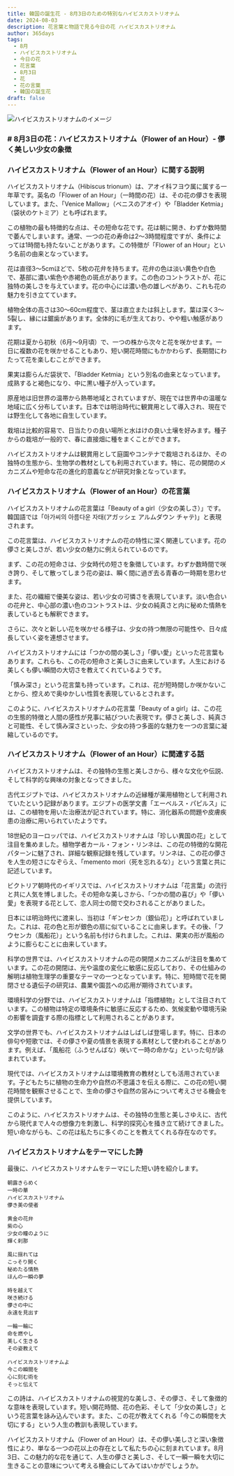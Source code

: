 ```yaml
---
title: 韓国の誕生花 - 8月3日のための特別なハイビスカストリオナム
date: 2024-08-03
description: 花言葉と物語で見る今日の花 ハイビスカストリオナム
author: 365days
tags:
  - 8月
  - ハイビスカストリオナム
  - 今日の花
  - 花言葉
  - 8月3日
  - 花
  - 花の言葉
  - 韓国の誕生花
draft: false
---
```



![ハイビスカストリオナムのイメージ](https://cdn.pixabay.com/photo/2016/02/12/17/32/flower-1196470_1280.jpg#center#center)


### # 8月3日の花：ハイビスカストリオナム（Flower of an Hour）- 儚く美しい少女の象徴

### ハイビスカストリオナム（Flower of an Hour）に関する説明

ハイビスカストリオナム（Hibiscus trionum）は、アオイ科フヨウ属に属する一年草です。英名の「Flower of an Hour」（一時間の花）は、その花の儚さを表現しています。また、「Venice Mallow」（ベニスのアオイ）や「Bladder Ketmia」（袋状のケトミア）とも呼ばれます。

この植物の最も特徴的な点は、その短命な花です。花は朝に開き、わずか数時間で萎んでしまいます。通常、一つの花の寿命は2〜3時間程度ですが、条件によっては1時間も持たないことがあります。この特徴が「Flower of an Hour」という名前の由来となっています。

花は直径3〜5cmほどで、5枚の花弁を持ちます。花弁の色は淡い黄色や白色で、基部に濃い紫色や赤褐色の斑点があります。この色のコントラストが、花に独特の美しさを与えています。花の中心には濃い色の雄しべがあり、これも花の魅力を引き立てています。

植物全体の高さは30〜60cm程度で、茎は直立または斜上します。葉は深く3〜5裂し、縁には鋸歯があります。全体的に毛が生えており、やや粗い触感があります。

花期は夏から初秋（6月〜9月頃）で、一つの株から次々と花を咲かせます。一日に複数の花を咲かせることもあり、短い開花時間にもかかわらず、長期間にわたって花を楽しむことができます。

果実は膨らんだ袋状で、「Bladder Ketmia」という別名の由来となっています。成熟すると褐色になり、中に黒い種子が入っています。

原産地は旧世界の温帯から熱帯地域とされていますが、現在では世界中の温暖な地域に広く分布しています。日本では明治時代に観賞用として導入され、現在では野生化して各地に自生しています。

栽培は比較的容易で、日当たりの良い場所と水はけの良い土壌を好みます。種子からの栽培が一般的で、春に直接畑に種をまくことができます。

ハイビスカストリオナムは観賞用として庭園やコンテナで栽培されるほか、その独特の生態から、生物学の教材としても利用されています。特に、花の開閉のメカニズムや短命な花の進化的意義などが研究対象となっています。

### ハイビスカストリオナム（Flower of an Hour）の花言葉

ハイビスカストリオナムの花言葉は「Beauty of a girl（少女の美しさ）」です。韓国語では「아가씨의 아름다운 자태(アガッシェ アルムダウン チャテ)」と表現されます。

この花言葉は、ハイビスカストリオナムの花の特性に深く関連しています。花の儚さと美しさが、若い少女の魅力に例えられているのです。

まず、この花の短命さは、少女時代の短さを象徴しています。わずか数時間で咲き誇り、そして散ってしまう花の姿は、瞬く間に過ぎ去る青春の一時期を思わせます。

また、花の繊細で優美な姿は、若い少女の可憐さを表現しています。淡い色合いの花弁と、中心部の濃い色のコントラストは、少女の純真さと内に秘めた情熱を表しているとも解釈できます。

さらに、次々と新しい花を咲かせる様子は、少女の持つ無限の可能性や、日々成長していく姿を連想させます。

ハイビスカストリオナムには「つかの間の美しさ」「儚い愛」といった花言葉もあります。これらも、この花の短命さと美しさに由来しています。人生における美しくも儚い瞬間の大切さを教えてくれているようです。

「慎み深さ」という花言葉も持っています。これは、花が短時間しか咲かないことから、控えめで奥ゆかしい性質を表現しているとされます。

このように、ハイビスカストリオナムの花言葉「Beauty of a girl」は、この花の生態的特徴と人間の感性が見事に結びついた表現です。儚さと美しさ、純真さと可能性、そして慎み深さといった、少女の持つ多面的な魅力を一つの言葉に凝縮しているのです。

### ハイビスカストリオナム（Flower of an Hour）に関連する話

ハイビスカストリオナムは、その独特の生態と美しさから、様々な文化や伝説、そして科学的な興味の対象となってきました。

古代エジプトでは、ハイビスカストリオナムの近縁種が薬用植物として利用されていたという記録があります。エジプトの医学文書「エーベルス・パピルス」には、この植物を用いた治療法が記されています。特に、消化器系の問題や皮膚疾患の治療に用いられていたようです。

18世紀のヨーロッパでは、ハイビスカストリオナムは「珍しい異国の花」として注目を集めました。植物学者カール・フォン・リンネは、この花の特徴的な開花パターンに魅了され、詳細な観察記録を残しています。リンネは、この花の儚さを人生の短さになぞらえ、「memento mori（死を忘れるな）」という言葉と共に記述しています。

ビクトリア朝時代のイギリスでは、ハイビスカストリオナムは「花言葉」の流行と共に人気を博しました。その短命な美しさから、「つかの間の喜び」や「儚い愛」を表現する花として、恋人同士の間で交わされることがありました。

日本には明治時代に渡来し、当初は「ギンセンカ（銀仙花）」と呼ばれていました。これは、花の色と形が銀色の扇に似ていることに由来します。その後、「フウセンカ（風船花）」という名前も付けられました。これは、果実の形が風船のように膨らむことに由来しています。

科学の世界では、ハイビスカストリオナムの花の開閉メカニズムが注目を集めています。この花の開閉は、光や温度の変化に敏感に反応しており、その仕組みの解明は植物生理学の重要なテーマの一つとなっています。特に、短時間で花を開閉させる遺伝子の研究は、農業や園芸への応用が期待されています。

環境科学の分野では、ハイビスカストリオナムは「指標植物」として注目されています。この植物は特定の環境条件に敏感に反応するため、気候変動や環境汚染の影響を調査する際の指標として利用されることがあります。

文学の世界でも、ハイビスカストリオナムはしばしば登場します。特に、日本の俳句や短歌では、その儚さや夏の情景を表現する素材として使われることがあります。例えば、「風船花（ふうせんばな）咲いて一時の命かな」といった句が詠まれています。

現代では、ハイビスカストリオナムは環境教育の教材としても活用されています。子どもたちに植物の生命力や自然の不思議さを伝える際に、この花の短い開花時間を観察させることで、生命の儚さや自然の営みについて考えさせる機会を提供しています。

このように、ハイビスカストリオナムは、その独特の生態と美しさゆえに、古代から現代まで人々の想像力を刺激し、科学的探究心を掻き立て続けてきました。短い命ながらも、この花は私たちに多くのことを教えてくれる存在なのです。

### ハイビスカストリオナムをテーマにした詩

最後に、ハイビスカストリオナムをテーマにした短い詩を紹介します。

```
朝露きらめく
一時の華
ハイビスカストリオナム
儚き美の使者

黄金の花弁
紫の心
少女の瞳のように
輝く刹那

風に揺れては
こっそり開く
秘めたる情熱
ほんの一瞬の夢

時を越えて
咲き続ける
儚さの中に
永遠を見出す

一輪一輪に
命を燃やし
美しく生きる
その姿教えて

ハイビスカストリオナムよ
今この瞬間を
心に刻む術を
そっと伝えて
```

この詩は、ハイビスカストリオナムの視覚的な美しさ、その儚さ、そして象徴的な意味を表現しています。短い開花時間、花の色彩、そして「少女の美しさ」という花言葉を詠み込んでいます。また、この花が教えてくれる「今この瞬間を大切にする」という人生の教訓も表現しています。

ハイビスカストリオナム（Flower of an Hour）は、その儚い美しさと深い象徴性により、単なる一つの花以上の存在として私たちの心に刻まれています。8月3日、この魅力的な花を通じて、人生の儚さと美しさ、そして一瞬一瞬を大切に生きることの意味について考える機会にしてみてはいかがでしょうか。
